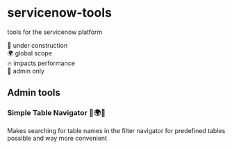 # servicenow-tools
tools for the servicenow platform

🚧 under construction  
🌍 global scope  
🔥 impacts performance  
👑 admin only  

## Admin tools

### Simple Table Navigator 👑🌍🚧

Makes searching for table names in the filter navigator for predefined tables possible and way more convenient
